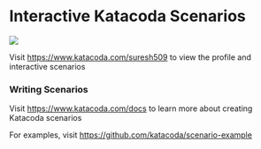 # Interactive Katacoda Scenarios

[![](http://shields.katacoda.com/katacoda/suresh509/count.svg)](https://www.katacoda.com/suresh509 "Get your profile on Katacoda.com")

Visit https://www.katacoda.com/suresh509 to view the profile and interactive scenarios

### Writing Scenarios
Visit https://www.katacoda.com/docs to learn more about creating Katacoda scenarios

For examples, visit https://github.com/katacoda/scenario-example
